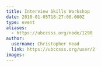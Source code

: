 ```yaml
---
title: Interview Skills Workshop 
date: 2010-01-05T18:27:00.000Z
type: event
aliases:
  - https://ubccsss.org/node/1290
author:
  username: Christopher Head
  link: https://ubccsss.org/user/2
images:
---
```


